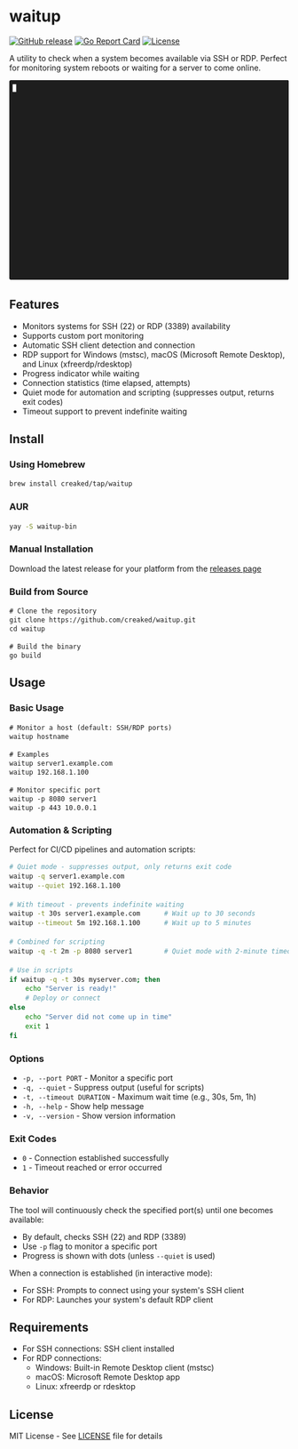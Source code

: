 # waitup
[![GitHub release](https://img.shields.io/github/v/release/creaked/waitup)](https://github.com/creaked/waitup/releases)
[![Go Report Card](https://goreportcard.com/badge/github.com/creaked/waitup)](https://goreportcard.com/report/github.com/creaked/waitup)
[![License](https://img.shields.io/github/license/creaked/waitup)](LICENSE)

A utility to check when a system becomes available via SSH or RDP. Perfect for monitoring system reboots or waiting for a server to come online.

![Demo of waitup in action](media/demo.gif)

## Features
- Monitors systems for SSH (22) or RDP (3389) availability
- Supports custom port monitoring
- Automatic SSH client detection and connection
- RDP support for Windows (mstsc), macOS (Microsoft Remote Desktop), and Linux (xfreerdp/rdesktop)
- Progress indicator while waiting
- Connection statistics (time elapsed, attempts)
- Quiet mode for automation and scripting (suppresses output, returns exit codes)
- Timeout support to prevent indefinite waiting

## Install

### Using Homebrew
```bash
brew install creaked/tap/waitup
```

### AUR
```bash
yay -S waitup-bin
```

### Manual Installation

Download the latest release for your platform from the [releases page](https://github.com/creaked/waitup/releases/latest)

### Build from Source
```console
# Clone the repository
git clone https://github.com/creaked/waitup.git
cd waitup

# Build the binary
go build
```

## Usage

### Basic Usage
```console
# Monitor a host (default: SSH/RDP ports)
waitup hostname

# Examples
waitup server1.example.com
waitup 192.168.1.100

# Monitor specific port
waitup -p 8080 server1
waitup -p 443 10.0.0.1
```

### Automation & Scripting
Perfect for CI/CD pipelines and automation scripts:

```bash
# Quiet mode - suppresses output, only returns exit code
waitup -q server1.example.com
waitup --quiet 192.168.1.100

# With timeout - prevents indefinite waiting
waitup -t 30s server1.example.com      # Wait up to 30 seconds
waitup --timeout 5m 192.168.1.100      # Wait up to 5 minutes

# Combined for scripting
waitup -q -t 2m -p 8080 server1        # Quiet mode with 2-minute timeout

# Use in scripts
if waitup -q -t 30s myserver.com; then
    echo "Server is ready!"
    # Deploy or connect
else
    echo "Server did not come up in time"
    exit 1
fi
```

### Options
- `-p, --port PORT` - Monitor a specific port
- `-q, --quiet` - Suppress output (useful for scripts)
- `-t, --timeout DURATION` - Maximum wait time (e.g., 30s, 5m, 1h)
- `-h, --help` - Show help message
- `-v, --version` - Show version information

### Exit Codes
- `0` - Connection established successfully
- `1` - Timeout reached or error occurred

### Behavior
The tool will continuously check the specified port(s) until one becomes available:
- By default, checks SSH (22) and RDP (3389)
- Use `-p` flag to monitor a specific port
- Progress is shown with dots (unless `--quiet` is used)

When a connection is established (in interactive mode):
- For SSH: Prompts to connect using your system's SSH client
- For RDP: Launches your system's default RDP client

## Requirements
- For SSH connections: SSH client installed
- For RDP connections:
  - Windows: Built-in Remote Desktop client (mstsc)
  - macOS: Microsoft Remote Desktop app
  - Linux: xfreerdp or rdesktop

## License

MIT License - See [LICENSE](LICENSE) file for details 
